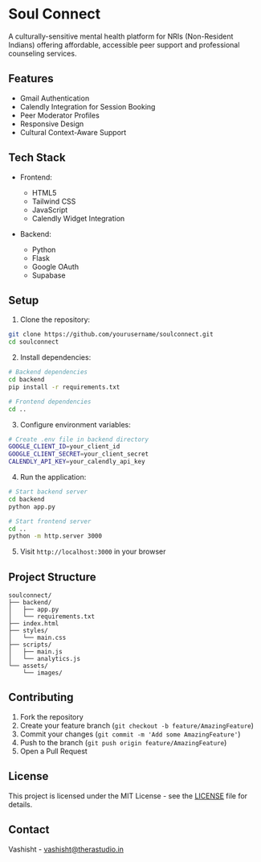 # Soul Connect

A culturally-sensitive mental health platform for NRIs (Non-Resident Indians) offering affordable, accessible peer support and professional counseling services.

## Features

- Gmail Authentication
- Calendly Integration for Session Booking
- Peer Moderator Profiles
- Responsive Design
- Cultural Context-Aware Support

## Tech Stack

- Frontend:
  - HTML5
  - Tailwind CSS
  - JavaScript
  - Calendly Widget Integration

- Backend:
  - Python
  - Flask
  - Google OAuth
  - Supabase

## Setup

1. Clone the repository:
```bash
git clone https://github.com/yourusername/soulconnect.git
cd soulconnect
```

2. Install dependencies:
```bash
# Backend dependencies
cd backend
pip install -r requirements.txt

# Frontend dependencies
cd ..
```

3. Configure environment variables:
```bash
# Create .env file in backend directory
GOOGLE_CLIENT_ID=your_client_id
GOOGLE_CLIENT_SECRET=your_client_secret
CALENDLY_API_KEY=your_calendly_api_key
```

4. Run the application:
```bash
# Start backend server
cd backend
python app.py

# Start frontend server
cd ..
python -m http.server 3000
```

5. Visit `http://localhost:3000` in your browser

## Project Structure

```
soulconnect/
├── backend/
│   ├── app.py
│   └── requirements.txt
├── index.html
├── styles/
│   └── main.css
├── scripts/
│   ├── main.js
│   └── analytics.js
└── assets/
    └── images/
```

## Contributing

1. Fork the repository
2. Create your feature branch (`git checkout -b feature/AmazingFeature`)
3. Commit your changes (`git commit -m 'Add some AmazingFeature'`)
4. Push to the branch (`git push origin feature/AmazingFeature`)
5. Open a Pull Request

## License

This project is licensed under the MIT License - see the [LICENSE](LICENSE) file for details.

## Contact

Vashisht - vashisht@therastudio.in